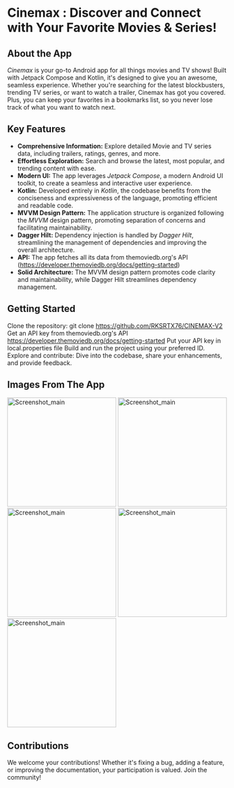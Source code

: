 # Cinemax : Discover and Connect with Your Favorite Movies & Series!

## About the App
*Cinemax* is your go-to Android app for all things movies and TV shows! Built with Jetpack Compose and Kotlin, it's designed to give you an awesome, seamless experience. 
Whether you're searching for the latest blockbusters, trending TV series, or want to watch a trailer, Cinemax has got you covered. Plus, you can keep your favorites in a bookmarks list, 
so you never lose track of what you want to watch next.

## Key Features

- **Comprehensive Information:** Explore detailed Movie and TV series data, including trailers, ratings, genres, and more.
- **Effortless Exploration:** Search and browse the latest, most popular, and trending content with ease.
- **Modern UI:** The app leverages *Jetpack Compose*, a modern Android UI toolkit, to create a seamless and interactive user experience.
- **Kotlin:** Developed entirely in *Kotlin*, the codebase benefits from the conciseness and expressiveness of the language, promoting efficient and readable code.
- **MVVM Design Pattern:** The application structure is organized following the *MVVM* design pattern, promoting separation of concerns and facilitating maintainability.
- **Dagger Hilt:** Dependency injection is handled by *Dagger Hilt*, streamlining the management of dependencies and improving the overall architecture.
- **API:** The app fetches all its data from themoviedb.org's API (https://developer.themoviedb.org/docs/getting-started)
- **Solid Architecture:** The MVVM design pattern promotes code clarity and maintainability, while Dagger Hilt streamlines dependency management.

## Getting Started

Clone the repository: git clone https://github.com/RKSRTX76/CINEMAX-V2
Get an API key from themoviedb.org's API https://developer.themoviedb.org/docs/getting-started
Put your API key in local.properties file
Build and run the project using your preferred ID.
Explore and contribute: Dive into the codebase, share your enhancements, and provide feedback.

## Images From The App

<img src="https://github.com/user-attachments/assets/bce01da1-a981-4c1d-93f9-1b5c1c16281c" alt="Screenshot_main" width="250"/>

<img src="https://github.com/user-attachments/assets/be3aff5b-462b-448e-bbe1-fee394fbfd32" alt="Screenshot_main" width="250"/>

<img src="https://github.com/user-attachments/assets/23bd932d-9109-4c3a-9786-77b48301ec8a" alt="Screenshot_main" width="250"/>

<img src="https://github.com/user-attachments/assets/dc386295-54a1-4ba8-a02a-d9f2884695e1" alt="Screenshot_main" width="250"/>

<img src="https://github.com/user-attachments/assets/2642a4a8-5739-40bd-b345-8a5bb5d52eef" alt="Screenshot_main" width="250"/>


## Contributions
We welcome your contributions! Whether it's fixing a bug, adding a feature, or improving the documentation, your participation is valued. Join the community!

